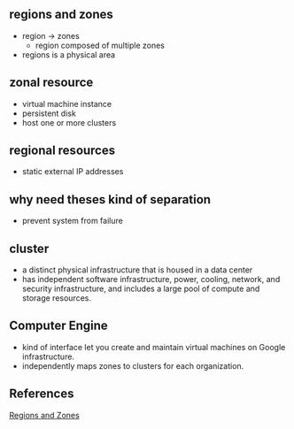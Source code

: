 ## regions and zones
* region -> zones
  * region composed of multiple zones
* regions is a physical area


## zonal resource
* virtual machine instance
* persistent disk
* host one or more clusters


## regional resources
* static external IP addresses


## why need theses kind of separation
* prevent system from failure

## cluster
*  a distinct physical infrastructure that is housed in a data center
*  has independent software infrastructure, power, cooling, network, and security infrastructure, and includes a large pool of compute and storage resources.

## Computer Engine
* kind of interface let you create and maintain virtual machines on Google infrastructure.
* independently maps zones to clusters for each organization.



## References
[Regions and Zones](https://cloud.google.com/compute/docs/regions-zones/)
